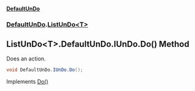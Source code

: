#### [DefaultUnDo](../../index.md 'index')
### [DefaultUnDo](../../index.md#DefaultUnDo 'DefaultUnDo').[ListUnDo&lt;T&gt;](index.md 'DefaultUnDo\.ListUnDo\<T\>')

## ListUnDo\<T\>\.DefaultUnDo\.IUnDo\.Do\(\) Method

Does an action\.

```csharp
void DefaultUnDo.IUnDo.Do();
```

Implements [Do\(\)](../IUnDo/Do().md 'DefaultUnDo\.IUnDo\.Do\(\)')